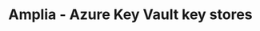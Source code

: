 ﻿# Amplia - Azure Key Vault key stores

<!--
	2020-03-26 LeonardoP:
	This article was severely changed on the Portuguese version. Please translate. Hiding outdated English version for now.
-->

<!-- link to version in Portuguese -->
<div data-alt-locales="pt-br"></div>

<!--
> [!NOTE]
> Azure Key Vault stores are compatible with all supported platforms

[Azure Key Vault](https://azure.microsoft.com/en-us/services/key-vault/) can be though of as a cloud HSM. Keys are stored on FIPS 140-2 Level 2
validated HSMs for a relatively low cost of ~5 dollars per month per key. This service from Microsoft has enabled the employment of HSMs on
projects which otherwise would not have the necessary budget.

> [!TIP]
> Lacuna Software's cloud-based Amplia instance (SaaS offering) stores all CA keys on Azure Key Vault, and we highly recommend it
> for instances installed both on the cloud or on local servers.

To configure an Azure Key Vault key store on Amplia, use the following settings:

* **Type**: `AzureKeyVault`
* **Endpoint**: DNS Name of the key vault (shown on tab *Overview* of key vault) -- e.g.: https://my-pki.vault.azure.net/
* **AppId**: Application ID to be used to authenticate with Azure
* **AppKey**: Application secret key to be used to authenticate with Azure (for additional security, omit this value and specify the `CertThumb` instead)
* **CertThumb**: thumbprint of the certificate to be used to authenticate with Azure (hex-encoded, as provided by the Azure Portal)
* **UseHsm**: by default, [HSM-protected](https://docs.microsoft.com/en-us/azure/key-vault/key-vault-hsm-protected-keys) keys are created. To use "software"
  keys, set this value to `false`

Sample configuration:

```json
"KeyStores": {
	...,
	"MyKeyVault": {
		"Type": "AzureKeyVault",
		"Endpoint": "https://xxx.vault.azure.net/",
		"AppId": "00000000-0000-0000-0000-000000000000",
		"AppKey": "AAAAAAAAAAAAAAAAAAAAAAAAAAAAAAAAAAAAAAAAAAA="
	},
	...
}
```

## See also

* [Amplia - Key Stores](index.md)
* [Amplia - Database Key Store](database.md)
* [Amplia - CAPI Key Stores](capi.md)
* [Amplia - CNG Key Stores](cng.md)
* [Amplia - PKCS #11 key stores](pkcs11.md)
* [Amplia on premises](../index.md)
-->
